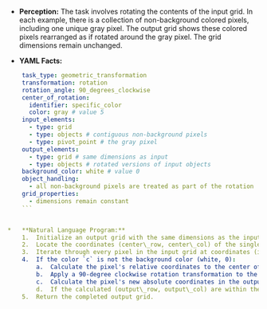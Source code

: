 *   **Perception:** The task involves rotating the contents of the input grid. In each example, there is a collection of non-background colored pixels, including one unique gray pixel. The output grid shows these colored pixels rearranged as if rotated around the gray pixel. The grid dimensions remain unchanged.

*   **YAML Facts:**
    
```yaml
    task_type: geometric_transformation
    transformation: rotation
    rotation_angle: 90_degrees_clockwise
    center_of_rotation:
      identifier: specific_color
      color: gray # value 5
    input_elements:
      - type: grid
      - type: objects # contiguous non-background pixels
      - type: pivot_point # the gray pixel
    output_elements:
      - type: grid # same dimensions as input
      - type: objects # rotated versions of input objects
    background_color: white # value 0
    object_handling:
      - all non-background pixels are treated as part of the rotation
    grid_properties:
      - dimensions remain constant
    ```


*   **Natural Language Program:**
    1.  Initialize an output grid with the same dimensions as the input grid, filling it entirely with the background color (white, 0).
    2.  Locate the coordinates (center\_row, center\_col) of the single gray pixel (color 5) within the input grid.
    3.  Iterate through every pixel in the input grid at coordinates (input\_row, input\_col) with its color `c`.
    4.  If the color `c` is not the background color (white, 0):
        a.  Calculate the pixel's relative coordinates to the center of rotation: `relative_row = input_row - center_row`, `relative_col = input_col - center_col`.
        b.  Apply a 90-degree clockwise rotation transformation to the relative coordinates: `new_relative_row = relative_col`, `new_relative_col = -relative_row`.
        c.  Calculate the pixel's new absolute coordinates in the output grid: `output_row = center_row + new_relative_row`, `output_col = center_col + new_relative_col`.
        d.  If the calculated (output\_row, output\_col) are within the bounds of the grid dimensions, place the color `c` at these coordinates in the output grid.
    5.  Return the completed output grid.